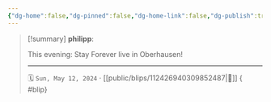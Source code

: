 ```yaml
---
{"dg-home":false,"dg-pinned":false,"dg-home-link":false,"dg-publish":true,"type":"blip","disabled rules":["yaml-title","yaml-title-alias","file-name-heading"],"title":"philipp on mastodon @ 2024-05-12","created-date":"2024-05-12T07:29:27","id":112426940309852480,"updated-date":"2025-05-02T08:50:44","dg-path":"blips/112426940309852487.md","permalink":"/blips/112426940309852487/","dgPassFrontmatter":true}
---
```


> [!summary] **philipp**:
>
> This evening: Stay Forever live in Oberhausen!
> - - -
>
> 🗓️ `Sun, May 12, 2024` · [[public/blips/112426940309852487\|🔗]]
{ #blip}

